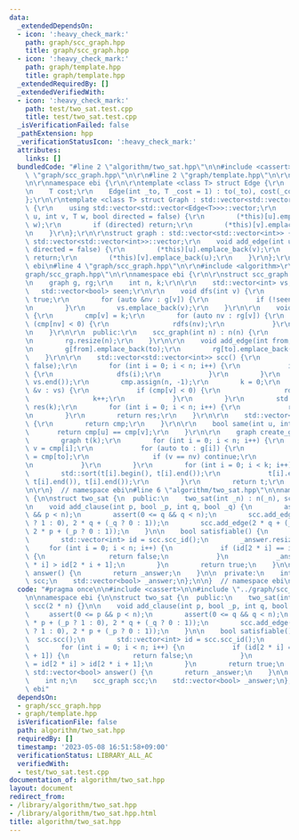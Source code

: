 ```yaml
---
data:
  _extendedDependsOn:
  - icon: ':heavy_check_mark:'
    path: graph/scc_graph.hpp
    title: graph/scc_graph.hpp
  - icon: ':heavy_check_mark:'
    path: graph/template.hpp
    title: graph/template.hpp
  _extendedRequiredBy: []
  _extendedVerifiedWith:
  - icon: ':heavy_check_mark:'
    path: test/two_sat.test.cpp
    title: test/two_sat.test.cpp
  _isVerificationFailed: false
  _pathExtension: hpp
  _verificationStatusIcon: ':heavy_check_mark:'
  attributes:
    links: []
  bundledCode: "#line 2 \"algorithm/two_sat.hpp\"\n\n#include <cassert>\n\n#line 2\
    \ \"graph/scc_graph.hpp\"\n\r\n#line 2 \"graph/template.hpp\"\n\r\n#include <vector>\r\
    \n\r\nnamespace ebi {\r\n\r\ntemplate <class T> struct Edge {\r\n    int to;\r\
    \n    T cost;\r\n    Edge(int _to, T _cost = 1) : to(_to), cost(_cost) {}\r\n\
    };\r\n\r\ntemplate <class T> struct Graph : std::vector<std::vector<Edge<T>>>\
    \ {\r\n    using std::vector<std::vector<Edge<T>>>::vector;\r\n    void add_edge(int\
    \ u, int v, T w, bool directed = false) {\r\n        (*this)[u].emplace_back(v,\
    \ w);\r\n        if (directed) return;\r\n        (*this)[v].emplace_back(u, w);\r\
    \n    }\r\n};\r\n\r\nstruct graph : std::vector<std::vector<int>> {\r\n    using\
    \ std::vector<std::vector<int>>::vector;\r\n    void add_edge(int u, int v, bool\
    \ directed = false) {\r\n        (*this)[u].emplace_back(v);\r\n        if (directed)\
    \ return;\r\n        (*this)[v].emplace_back(u);\r\n    }\r\n};\r\n\r\n}  // namespace\
    \ ebi\n#line 4 \"graph/scc_graph.hpp\"\n\r\n#include <algorithm>\r\n#line 7 \"\
    graph/scc_graph.hpp\"\n\r\nnamespace ebi {\r\n\r\nstruct scc_graph {\r\n  private:\r\
    \n    graph g, rg;\r\n    int n, k;\r\n\r\n    std::vector<int> vs, cmp;\r\n \
    \   std::vector<bool> seen;\r\n\r\n    void dfs(int v) {\r\n        seen[v] =\
    \ true;\r\n        for (auto &nv : g[v]) {\r\n            if (!seen[nv]) dfs(nv);\r\
    \n        }\r\n        vs.emplace_back(v);\r\n    }\r\n\r\n    void rdfs(int v)\
    \ {\r\n        cmp[v] = k;\r\n        for (auto nv : rg[v]) {\r\n            if\
    \ (cmp[nv] < 0) {\r\n                rdfs(nv);\r\n            }\r\n        }\r\
    \n    }\r\n\r\n  public:\r\n    scc_graph(int n) : n(n) {\r\n        g.resize(n);\r\
    \n        rg.resize(n);\r\n    }\r\n\r\n    void add_edge(int from, int to) {\r\
    \n        g[from].emplace_back(to);\r\n        rg[to].emplace_back(from);\r\n\
    \    }\r\n\r\n    std::vector<std::vector<int>> scc() {\r\n        seen.assign(n,\
    \ false);\r\n        for (int i = 0; i < n; i++) {\r\n            if (!seen[i])\
    \ {\r\n                dfs(i);\r\n            }\r\n        }\r\n        std::reverse(vs.begin(),\
    \ vs.end());\r\n        cmp.assign(n, -1);\r\n        k = 0;\r\n        for (auto\
    \ &v : vs) {\r\n            if (cmp[v] < 0) {\r\n                rdfs(v);\r\n\
    \                k++;\r\n            }\r\n        }\r\n        std::vector<std::vector<int>>\
    \ res(k);\r\n        for (int i = 0; i < n; i++) {\r\n            res[cmp[i]].emplace_back(i);\r\
    \n        }\r\n        return res;\r\n    }\r\n\r\n    std::vector<int> scc_id()\
    \ {\r\n        return cmp;\r\n    }\r\n\r\n    bool same(int u, int v) {\r\n \
    \       return cmp[u] == cmp[v];\r\n    }\r\n\r\n    graph create_graph() {\r\n\
    \        graph t(k);\r\n        for (int i = 0; i < n; i++) {\r\n            int\
    \ v = cmp[i];\r\n            for (auto to : g[i]) {\r\n                int nv\
    \ = cmp[to];\r\n                if (v == nv) continue;\r\n                t[v].emplace_back(nv);\r\
    \n            }\r\n        }\r\n        for (int i = 0; i < k; i++) {\r\n    \
    \        std::sort(t[i].begin(), t[i].end());\r\n            t[i].erase(std::unique(t[i].begin(),\
    \ t[i].end()), t[i].end());\r\n        }\r\n        return t;\r\n    }\r\n};\r\
    \n\r\n}  // namespace ebi\n#line 6 \"algorithm/two_sat.hpp\"\n\nnamespace ebi\
    \ {\n\nstruct two_sat {\n  public:\n    two_sat(int _n) : n(_n), scc(2 * n) {}\n\
    \n    void add_clause(int p, bool _p, int q, bool _q) {\n        assert(0 <= p\
    \ && p < n);\n        assert(0 <= q && q < n);\n        scc.add_edge(2 * p + (_p\
    \ ? 1 : 0), 2 * q + (_q ? 0 : 1));\n        scc.add_edge(2 * q + (_q ? 1 : 0),\
    \ 2 * p + (_p ? 0 : 1));\n    }\n\n    bool satisfiable() {\n        scc.scc();\n\
    \        std::vector<int> id = scc.scc_id();\n        _answer.resize(n);\n   \
    \     for (int i = 0; i < n; i++) {\n            if (id[2 * i] == id[2 * i + 1])\
    \ {\n                return false;\n            }\n            _answer[i] = id[2\
    \ * i] > id[2 * i + 1];\n        }\n        return true;\n    }\n\n    std::vector<bool>\
    \ answer() {\n        return _answer;\n    }\n\n  private:\n    int n;\n    scc_graph\
    \ scc;\n    std::vector<bool> _answer;\n};\n\n}  // namespace ebi\n"
  code: "#pragma once\n\n#include <cassert>\n\n#include \"../graph/scc_graph.hpp\"\
    \n\nnamespace ebi {\n\nstruct two_sat {\n  public:\n    two_sat(int _n) : n(_n),\
    \ scc(2 * n) {}\n\n    void add_clause(int p, bool _p, int q, bool _q) {\n   \
    \     assert(0 <= p && p < n);\n        assert(0 <= q && q < n);\n        scc.add_edge(2\
    \ * p + (_p ? 1 : 0), 2 * q + (_q ? 0 : 1));\n        scc.add_edge(2 * q + (_q\
    \ ? 1 : 0), 2 * p + (_p ? 0 : 1));\n    }\n\n    bool satisfiable() {\n      \
    \  scc.scc();\n        std::vector<int> id = scc.scc_id();\n        _answer.resize(n);\n\
    \        for (int i = 0; i < n; i++) {\n            if (id[2 * i] == id[2 * i\
    \ + 1]) {\n                return false;\n            }\n            _answer[i]\
    \ = id[2 * i] > id[2 * i + 1];\n        }\n        return true;\n    }\n\n   \
    \ std::vector<bool> answer() {\n        return _answer;\n    }\n\n  private:\n\
    \    int n;\n    scc_graph scc;\n    std::vector<bool> _answer;\n};\n\n}  // namespace\
    \ ebi"
  dependsOn:
  - graph/scc_graph.hpp
  - graph/template.hpp
  isVerificationFile: false
  path: algorithm/two_sat.hpp
  requiredBy: []
  timestamp: '2023-05-08 16:51:58+09:00'
  verificationStatus: LIBRARY_ALL_AC
  verifiedWith:
  - test/two_sat.test.cpp
documentation_of: algorithm/two_sat.hpp
layout: document
redirect_from:
- /library/algorithm/two_sat.hpp
- /library/algorithm/two_sat.hpp.html
title: algorithm/two_sat.hpp
---
```

